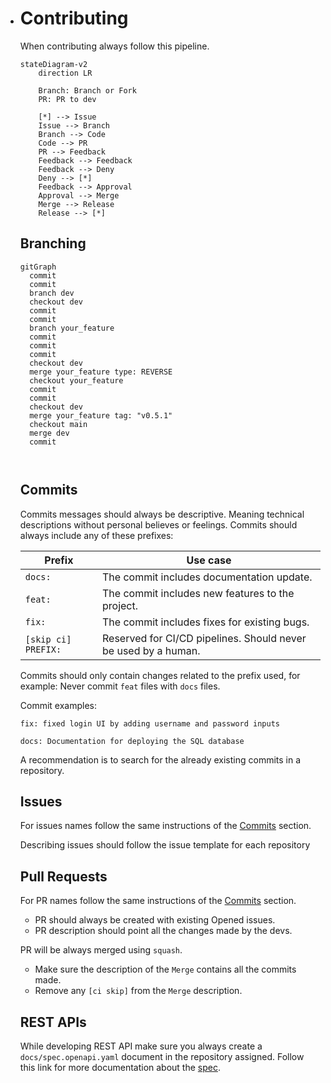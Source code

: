 - # Contributing

  When contributing always follow this pipeline.

  ```mermaid
  stateDiagram-v2
      direction LR
      
      Branch: Branch or Fork
      PR: PR to dev
      
      [*] --> Issue
      Issue --> Branch
      Branch --> Code
      Code --> PR
      PR --> Feedback
      Feedback --> Feedback
      Feedback --> Deny
      Deny --> [*]
      Feedback --> Approval
      Approval --> Merge
      Merge --> Release
      Release --> [*]
  ```

  ## Branching

  ```mermaid
  gitGraph
  	commit
  	commit
  	branch dev
  	checkout dev
  	commit
  	commit
  	branch your_feature
  	commit
  	commit
  	commit
  	checkout dev
  	merge your_feature type: REVERSE
  	checkout your_feature
  	commit
  	commit
  	checkout dev
  	merge your_feature tag: "v0.5.1"
  	checkout main
  	merge dev
  	commit
  	
  	
  ```

  ## Commits

  Commits messages should always be descriptive. Meaning technical descriptions without personal believes or feelings. Commits should always include any of these prefixes:

  | Prefix              | Use case                                                     |
  | ------------------- | ------------------------------------------------------------ |
  | `docs:`             | The commit includes documentation update.                    |
  | `feat:`             | The commit includes new features to the project.             |
  | `fix:`              | The commit includes fixes for existing bugs.                 |
  | `[skip ci] PREFIX:` | Reserved for CI/CD pipelines. Should never be used by a human. |

  Commits should only contain changes related to the prefix used, for example: Never commit `feat` files with `docs` files.

  Commit examples:

  ```
  fix: fixed login UI by adding username and password inputs
  ```

  ```
  docs: Documentation for deploying the SQL database
  ```

  A recommendation is to search for the already existing commits in a repository.

  ## Issues

  For issues names follow the same instructions of the [Commits](#Commits) section.

  Describing issues should follow the issue template for each repository

  ## Pull Requests

  For PR names follow the same instructions of the [Commits](#Commits) section.

  - PR should always be created with existing Opened issues.
  - PR description should point all the changes made by the devs.

  PR will be always merged using `squash`.

  - Make sure the description of the `Merge` contains all the commits made.
  - Remove any `[ci skip]` from the `Merge` description.

  ## REST APIs

  While developing REST API make sure you always create a `docs/spec.openapi.yaml` document in the repository assigned. Follow this link for more documentation about the [spec](https://swagger.io/specification/).